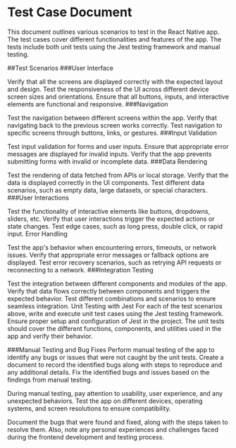 # Test Case Document
This document outlines various scenarios to test in the React Native app. The test cases cover different functionalities and features of the app. The tests include both unit tests using the Jest testing framework and manual testing.

##Test Scenarios
###User Interface

Verify that all the screens are displayed correctly with the expected layout and design.
Test the responsiveness of the UI across different device screen sizes and orientations.
Ensure that all buttons, inputs, and interactive elements are functional and responsive.
###Navigation

Test the navigation between different screens within the app.
Verify that navigating back to the previous screen works correctly.
Test navigation to specific screens through buttons, links, or gestures.
###Input Validation

Test input validation for forms and user inputs.
Ensure that appropriate error messages are displayed for invalid inputs.
Verify that the app prevents submitting forms with invalid or incomplete data.
###Data Rendering

Test the rendering of data fetched from APIs or local storage.
Verify that the data is displayed correctly in the UI components.
Test different data scenarios, such as empty data, large datasets, or special characters.
###User Interactions

Test the functionality of interactive elements like buttons, dropdowns, sliders, etc.
Verify that user interactions trigger the expected actions or state changes.
Test edge cases, such as long press, double click, or rapid input.
Error Handling

Test the app's behavior when encountering errors, timeouts, or network issues.
Verify that appropriate error messages or fallback options are displayed.
Test error recovery scenarios, such as retrying API requests or reconnecting to a network.
###Integration Testing

Test the integration between different components and modules of the app.
Verify that data flows correctly between components and triggers the expected behavior.
Test different combinations and scenarios to ensure seamless integration.
Unit Testing with Jest
For each of the test scenarios above, write and execute unit test cases using the Jest testing framework. Ensure proper setup and configuration of Jest in the project. The unit tests should cover the different functions, components, and utilities used in the app and verify their behavior.

###Manual Testing and Bug Fixes
Perform manual testing of the app to identify any bugs or issues that were not caught by the unit tests. Create a document to record the identified bugs along with steps to reproduce and any additional details. Fix the identified bugs and issues based on the findings from manual testing.

During manual testing, pay attention to usability, user experience, and any unexpected behaviors. Test the app on different devices, operating systems, and screen resolutions to ensure compatibility.

Document the bugs that were found and fixed, along with the steps taken to resolve them. Also, note any personal experiences and challenges faced during the frontend development and testing process.
